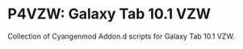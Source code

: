 P4VZW: Galaxy Tab 10.1 VZW
=======

Collection of Cyangenmod Addon.d scripts for Galaxy Tab 10.1 VZW.
